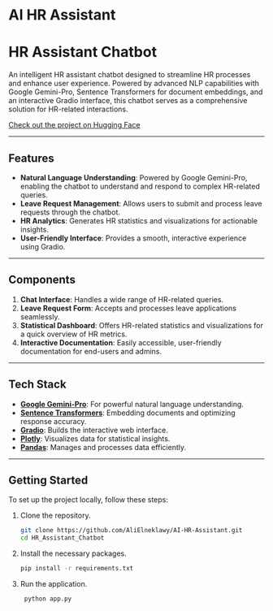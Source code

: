 # AI HR Assistant
# HR Assistant Chatbot

An intelligent HR assistant chatbot designed to streamline HR processes and enhance user experience. Powered by advanced NLP capabilities with Google Gemini-Pro, Sentence Transformers for document embeddings, and an interactive Gradio interface, this chatbot serves as a comprehensive solution for HR-related interactions.

[Check out the project on Hugging Face](https://huggingface.co/spaces/alielneklawy/HR_Assistant)

---

## Features

- **Natural Language Understanding**: Powered by Google Gemini-Pro, enabling the chatbot to understand and respond to complex HR-related queries.
- **Leave Request Management**: Allows users to submit and process leave requests through the chatbot.
- **HR Analytics**: Generates HR statistics and visualizations for actionable insights.
- **User-Friendly Interface**: Provides a smooth, interactive experience using Gradio.
  
---

## Components

1. **Chat Interface**: Handles a wide range of HR-related queries.
2. **Leave Request Form**: Accepts and processes leave applications seamlessly.
3. **Statistical Dashboard**: Offers HR-related statistics and visualizations for a quick overview of HR metrics.
4. **Interactive Documentation**: Easily accessible, user-friendly documentation for end-users and admins.

---

## Tech Stack

- **[Google Gemini-Pro](https://cloud.google.com)**: For powerful natural language understanding.
- **[Sentence Transformers](https://www.sbert.net)**: Embedding documents and optimizing response accuracy.
- **[Gradio](https://gradio.app)**: Builds the interactive web interface.
- **[Plotly](https://plotly.com/python/)**: Visualizes data for statistical insights.
- **[Pandas](https://pandas.pydata.org/)**: Manages and processes data efficiently.

---

## Getting Started

To set up the project locally, follow these steps:

1. Clone the repository.
   
   ```bash
   git clone https://github.com/AliElneklawy/AI-HR-Assistant.git
   cd HR_Assistant_Chatbot

3. Install the necessary packages.
    ```bash
    pip install -r requirements.txt
    ```
3. Run the application.
    ```bash
     python app.py
     ```




